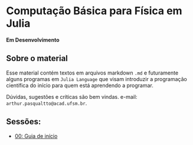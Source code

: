 # Computação Básica para Física em Julia 

__**Em Desenvolvimento**__

## Sobre o material

Esse material contém textos em arquivos markdown `.md` e futuramente alguns programas em `Julia Language` que visam introduzir a programação científica do início para quem está aprendendo a programar. 

Dúvidas, sugestões e críticas são bem vindas.
e-mail: `arthur.pasqualtto@acad.ufsm.br`. 

## Sessões: 

- [00: Guia de início](julia_00.md) 
